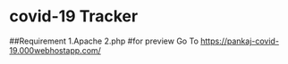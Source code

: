 # covid-19 Tracker
##Requirement
1.Apache
2.php
#for preview Go To
https://pankaj-covid-19.000webhostapp.com/
